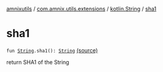 [amnixutils](../../index.md) / [com.amnix.utils.extensions](../index.md) / [kotlin.String](index.md) / [sha1](./sha1.md)

# sha1

`fun `[`String`](https://kotlinlang.org/api/latest/jvm/stdlib/kotlin/-string/index.html)`.sha1(): `[`String`](https://kotlinlang.org/api/latest/jvm/stdlib/kotlin/-string/index.html) [(source)](https://github.com/AmniX/amnixUtils/tree/master/amnixutils/src/main/java/com/amnix/utils/extensions/StringsExtension.kt#L50)

return SHA1 of the String


